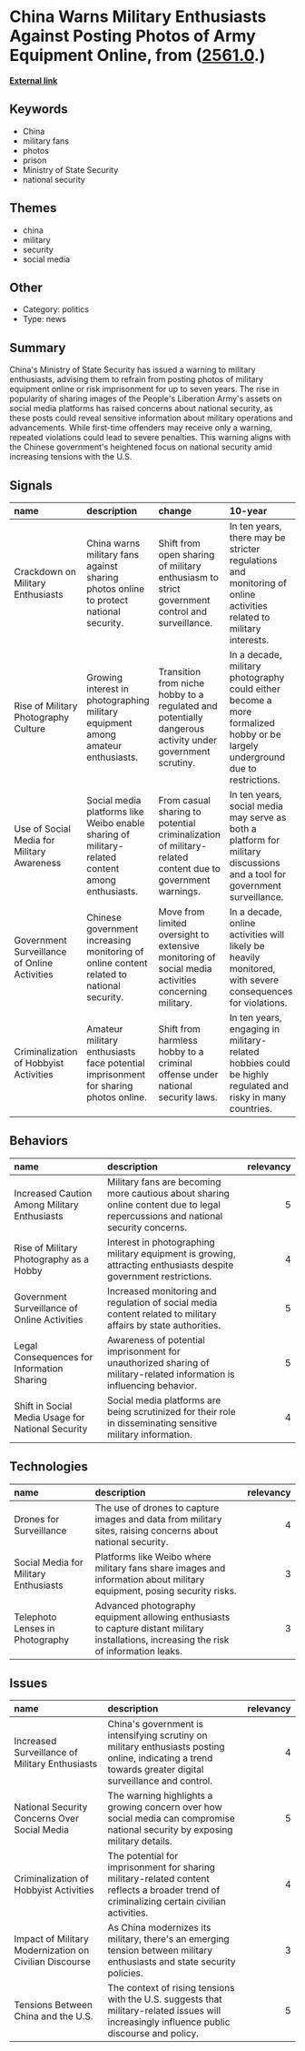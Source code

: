 # __China Warns Military Enthusiasts Against Posting Photos of Army Equipment Online__, from ([2561.0](https://kghosh.substack.com/p/2561.0).)

__[External link](https://petapixel.com/2023/12/27/china-warns-military-fans-to-stop-posting-photos-online-or-face-prison/)__



## Keywords

* China
* military fans
* photos
* prison
* Ministry of State Security
* national security

## Themes

* china
* military
* security
* social media

## Other

* Category: politics
* Type: news

## Summary

China's Ministry of State Security has issued a warning to military enthusiasts, advising them to refrain from posting photos of military equipment online or risk imprisonment for up to seven years. The rise in popularity of sharing images of the People's Liberation Army's assets on social media platforms has raised concerns about national security, as these posts could reveal sensitive information about military operations and advancements. While first-time offenders may receive only a warning, repeated violations could lead to severe penalties. This warning aligns with the Chinese government's heightened focus on national security amid increasing tensions with the U.S.

## Signals

| name                                         | description                                                                                     | change                                                                                                   | 10-year                                                                                                                      | driving-force                                                                                   |   relevancy |
|:---------------------------------------------|:------------------------------------------------------------------------------------------------|:---------------------------------------------------------------------------------------------------------|:-----------------------------------------------------------------------------------------------------------------------------|:------------------------------------------------------------------------------------------------|------------:|
| Crackdown on Military Enthusiasts            | China warns military fans against sharing photos online to protect national security.           | Shift from open sharing of military enthusiasm to strict government control and surveillance.            | In ten years, there may be stricter regulations and monitoring of online activities related to military interests.           | Increased focus on national security and military secrecy amid rising geopolitical tensions.    |           4 |
| Rise of Military Photography Culture         | Growing interest in photographing military equipment among amateur enthusiasts.                 | Transition from niche hobby to a regulated and potentially dangerous activity under government scrutiny. | In a decade, military photography could either become a more formalized hobby or be largely underground due to restrictions. | Public fascination with military technology and modernization efforts fuels amateur interest.   |           3 |
| Use of Social Media for Military Awareness   | Social media platforms like Weibo enable sharing of military-related content among enthusiasts. | From casual sharing to potential criminalization of military-related content due to government warnings. | In ten years, social media may serve as both a platform for military discussions and a tool for government surveillance.     | Popularity of social media as a communication tool and the rise of military fandom.             |           4 |
| Government Surveillance of Online Activities | Chinese government increasing monitoring of online content related to national security.        | Move from limited oversight to extensive monitoring of social media activities concerning military.      | In a decade, online activities will likely be heavily monitored, with severe consequences for violations.                    | The need to maintain national security amid rising tensions with other nations.                 |           5 |
| Criminalization of Hobbyist Activities       | Amateur military enthusiasts face potential imprisonment for sharing photos online.             | Shift from harmless hobby to a criminal offense under national security laws.                            | In ten years, engaging in military-related hobbies could be highly regulated and risky in many countries.                    | The tightening grip of governments on civilian activities seen as threats to national security. |           4 |

## Behaviors

| name                                              | description                                                                                                                      |   relevancy |
|:--------------------------------------------------|:---------------------------------------------------------------------------------------------------------------------------------|------------:|
| Increased Caution Among Military Enthusiasts      | Military fans are becoming more cautious about sharing online content due to legal repercussions and national security concerns. |           5 |
| Rise of Military Photography as a Hobby           | Interest in photographing military equipment is growing, attracting enthusiasts despite government restrictions.                 |           4 |
| Government Surveillance of Online Activities      | Increased monitoring and regulation of social media content related to military affairs by state authorities.                    |           5 |
| Legal Consequences for Information Sharing        | Awareness of potential imprisonment for unauthorized sharing of military-related information is influencing behavior.            |           5 |
| Shift in Social Media Usage for National Security | Social media platforms are being scrutinized for their role in disseminating sensitive military information.                     |           4 |

## Technologies

| name                                  | description                                                                                                                              |   relevancy |
|:--------------------------------------|:-----------------------------------------------------------------------------------------------------------------------------------------|------------:|
| Drones for Surveillance               | The use of drones to capture images and data from military sites, raising concerns about national security.                              |           4 |
| Social Media for Military Enthusiasts | Platforms like Weibo where military fans share images and information about military equipment, posing security risks.                   |           3 |
| Telephoto Lenses in Photography       | Advanced photography equipment allowing enthusiasts to capture distant military installations, increasing the risk of information leaks. |           3 |

## Issues

| name                                                   | description                                                                                                                                              |   relevancy |
|:-------------------------------------------------------|:---------------------------------------------------------------------------------------------------------------------------------------------------------|------------:|
| Increased Surveillance of Military Enthusiasts         | China's government is intensifying scrutiny on military enthusiasts posting online, indicating a trend towards greater digital surveillance and control. |           4 |
| National Security Concerns Over Social Media           | The warning highlights a growing concern over how social media can compromise national security by exposing military details.                            |           5 |
| Criminalization of Hobbyist Activities                 | The potential for imprisonment for sharing military-related content reflects a broader trend of criminalizing certain civilian activities.               |           4 |
| Impact of Military Modernization on Civilian Discourse | As China modernizes its military, there's an emerging tension between military enthusiasts and state security policies.                                  |           3 |
| Tensions Between China and the U.S.                    | The context of rising tensions with the U.S. suggests that military-related issues will increasingly influence public discourse and policy.              |           5 |